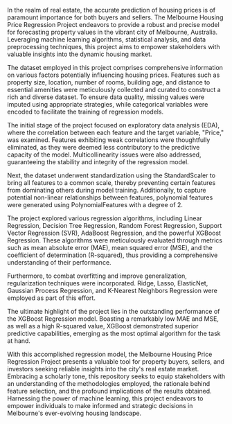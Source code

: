 

In the realm of real estate, the accurate prediction of housing prices is of paramount importance for both buyers and sellers. The Melbourne Housing Price Regression Project endeavors to provide a robust and precise model for forecasting property values in the vibrant city of Melbourne, Australia. Leveraging machine learning algorithms, statistical analysis, and data preprocessing techniques, this project aims to empower stakeholders with valuable insights into the dynamic housing market.

The dataset employed in this project comprises comprehensive information on various factors potentially influencing housing prices. Features such as property size, location, number of rooms, building age, and distance to essential amenities were meticulously collected and curated to construct a rich and diverse dataset. To ensure data quality, missing values were imputed using appropriate strategies, while categorical variables were encoded to facilitate the training of regression models.

The initial stage of the project focused on exploratory data analysis (EDA), where the correlation between each feature and the target variable, "Price," was examined. Features exhibiting weak correlations were thoughtfully eliminated, as they were deemed less contributory to the predictive capacity of the model. Multicollinearity issues were also addressed, guaranteeing the stability and integrity of the regression model.

Next, the dataset underwent standardization using the StandardScaler to bring all features to a common scale, thereby preventing certain features from dominating others during model training. Additionally, to capture potential non-linear relationships between features, polynomial features were generated using PolynomialFeatures with a degree of 2.

The project explored various regression algorithms, including Linear Regression, Decision Tree Regression, Random Forest Regression, Support Vector Regression (SVR), AdaBoost Regression, and the powerful XGBoost Regression. These algorithms were meticulously evaluated through metrics such as mean absolute error (MAE), mean squared error (MSE), and the coefficient of determination (R-squared), thus providing a comprehensive understanding of their performance.

Furthermore, to combat overfitting and improve generalization, regularization techniques were incorporated. Ridge, Lasso, ElasticNet, Gaussian Process Regression, and K-Nearest Neighbors Regression were employed as part of this effort.

The ultimate highlight of the project lies in the outstanding performance of the XGBoost Regression model. Boasting a remarkably low MAE and MSE, as well as a high R-squared value, XGBoost demonstrated superior predictive capabilities, emerging as the most optimal algorithm for the task at hand.

With this accomplished regression model, the Melbourne Housing Price Regression Project presents a valuable tool for property buyers, sellers, and investors seeking reliable insights into the city's real estate market. Embracing a scholarly tone, this repository seeks to equip stakeholders with an understanding of the methodologies employed, the rationale behind feature selection, and the profound implications of the results obtained. Harnessing the power of machine learning, this project endeavors to empower individuals to make informed and strategic decisions in Melbourne's ever-evolving housing landscape.
